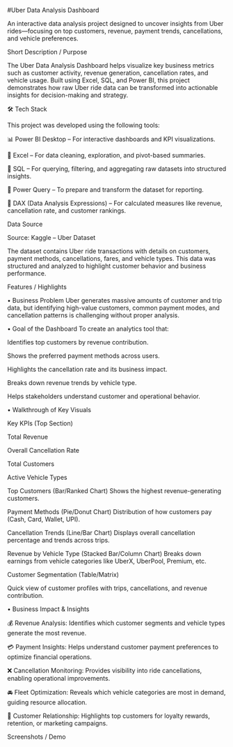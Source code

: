 #Uber Data Analysis Dashboard

An interactive data analysis project designed to uncover insights from Uber rides—focusing on top customers, revenue, payment trends, cancellations, and vehicle preferences.

 Short Description / Purpose
 
The Uber Data Analysis Dashboard helps visualize key business metrics such as customer activity, revenue generation, cancellation rates, and vehicle usage. Built using Excel, SQL, and Power BI, this project demonstrates how raw Uber ride data can be transformed into actionable insights for decision-making and strategy.

🛠 Tech Stack

This project was developed using the following tools:

📊 Power BI Desktop – For interactive dashboards and KPI visualizations.

📂 Excel – For data cleaning, exploration, and pivot-based summaries.

🧮 SQL – For querying, filtering, and aggregating raw datasets into structured insights.

🔗 Power Query – To prepare and transform the dataset for reporting.

📝 DAX (Data Analysis Expressions) – For calculated measures like revenue, cancellation rate, and customer rankings.

Data Source

Source: Kaggle – Uber Dataset

The dataset contains Uber ride transactions with details on customers, payment methods, cancellations, fares, and vehicle types. This data was structured and analyzed to highlight customer behavior and business performance.

Features / Highlights

• Business Problem
Uber generates massive amounts of customer and trip data, but identifying high-value customers, common payment modes, and cancellation patterns is challenging without proper analysis.

• Goal of the Dashboard
To create an analytics tool that:

Identifies top customers by revenue contribution.

Shows the preferred payment methods across users.

Highlights the cancellation rate and its business impact.

Breaks down revenue trends by vehicle type.

Helps stakeholders understand customer and operational behavior.

• Walkthrough of Key Visuals

Key KPIs (Top Section)

Total Revenue

Overall Cancellation Rate

Total Customers

Active Vehicle Types

Top Customers (Bar/Ranked Chart)
Shows the highest revenue-generating customers.

Payment Methods (Pie/Donut Chart)
Distribution of how customers pay (Cash, Card, Wallet, UPI).

Cancellation Trends (Line/Bar Chart)
Displays overall cancellation percentage and trends across trips.

Revenue by Vehicle Type (Stacked Bar/Column Chart)
Breaks down earnings from vehicle categories like UberX, UberPool, Premium, etc.

Customer Segmentation (Table/Matrix)

Quick view of customer profiles with trips, cancellations, and revenue contribution.

• Business Impact & Insights

💰 Revenue Analysis: Identifies which customer segments and vehicle types generate the most revenue.

💳 Payment Insights: Helps understand customer payment preferences to optimize financial operations.

❌ Cancellation Monitoring: Provides visibility into ride cancellations, enabling operational improvements.

🚘 Fleet Optimization: Reveals which vehicle categories are most in demand, guiding resource allocation.

👥 Customer Relationship: Highlights top customers for loyalty rewards, retention, or marketing campaigns.

Screenshots / Demo
